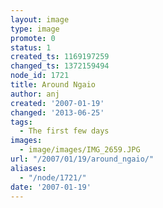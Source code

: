 ```yaml
---
layout: image
type: image
promote: 0
status: 1
created_ts: 1169197259
changed_ts: 1372159494
node_id: 1721
title: Around Ngaio
author: anj
created: '2007-01-19'
changed: '2013-06-25'
tags:
  - The first few days
images:
  - image/images/IMG_2659.JPG
url: "/2007/01/19/around_ngaio/"
aliases:
  - "/node/1721/"
date: '2007-01-19'
---
```



